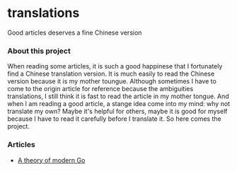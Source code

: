 # translations
Good articles deserves a fine Chinese version

### About this project

When reading some articles, it is such a good happinese that I fortunately find a Chinese translation version. It is much easily to read the Chinese version because it is my mother toungue. Although sometimes I have to come to the origin article for reference because the ambiguities translations, I still think it is fast to read the article in my mother tongue. And when I am reading a good article, a stange idea come into my mind: why not translate my own? Maybe it's helpful for others, maybe it is good for myself because I have to read it carefully before I translate it. So here comes the project.

### Articles

* [A theory of modern Go](A-theory-of-modern-Go/A-theory-of-modern-Go-Chinese.md)
